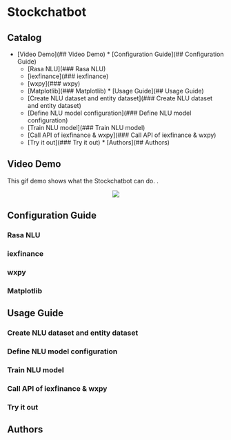 # Stockchatbot
## Catalog
   * [Video Demo](## Video Demo)
    * [Configuration Guide](## Configuration Guide)
      * [Rasa NLU](### Rasa NLU)
      * [iexfinance](### iexfinance)
      * [wxpy](### wxpy)
      * [Matplotlib](### Matplotlib)
    * [Usage Guide](## Usage Guide)
      * [Create NLU dataset and entity dataset](### Create NLU dataset and entity dataset)
      * [Define NLU model configuration](### Define NLU model configuration)
      * [Train NLU model](### Train NLU model)
      * [Call API of iexfinance & wxpy](### Call API of iexfinance & wxpy)
      * [Try it out](### Try it out)
    * [Authors](## Authors)

## Video Demo
This gif demo shows what the Stockchatbot can do.
.<div align=center><img src="https://github.com/Tknight01/Ke/blob/master/Stockchatbot%20gif%20demo.gif" /></div>
## Configuration Guide
### Rasa NLU
### iexfinance
### wxpy
### Matplotlib
## Usage Guide
### Create NLU dataset and entity dataset
### Define NLU model configuration
### Train NLU model
### Call API of iexfinance & wxpy
### Try it out
## Authors

